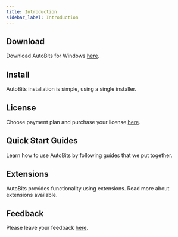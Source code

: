 ```yaml
---
title: Introduction
sidebar_label: Introduction
---
```


## Download

Download AutoBits for Windows <a href="https://cdn.autobits.org/releases/AutoBits%20Setup.exe" title="AutoBits for Windows" target="_blank">here</a>.

## Install

AutoBits installation is simple, using a single installer.

## License

Choose payment plan and purchase your license <a href="https://autobits.org/subscribe" title="Subscribe to AutoBits" target="_blank" rel="noreferrer noopener">here</a>.

## Quick Start Guides

Learn how to use AutoBits by following guides that we put together.

## Extensions

AutoBits provides functionality using extensions. Read more about extensions available.

## Feedback

Please leave your feedback <a href="https://feedback.autobits.org/" title="Send Feedback" target="_blank" rel="noreferrer noopener">here</a>.
